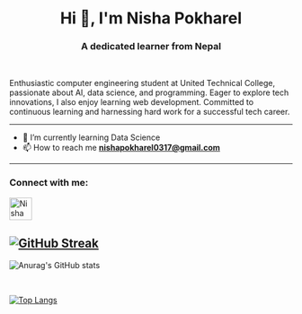 <h1 align="center">Hi 👋, I'm Nisha Pokharel</h1>
<h3 align="center">A dedicated learner from Nepal</h3>
<br>
<p>Enthusiastic computer engineering student at United Technical College, passionate about AI, data science, and programming. Eager to explore tech innovations, I also enjoy learning web development. Committed to continuous learning and harnessing hard work for a successful tech career.</p>

---
- 🌱 I’m currently learning  Data Science
- 📫 How to reach me **nishapokharel0317@gmail.com**
---

<h3 align="left">Connect with me:</h3>
<p align="left">
<a href="https://www.linkedin.com/in/nisha-pokharel/" target="blank"><img align="center" src="https://raw.githubusercontent.com/rahuldkjain/github-profile-readme-generator/master/src/images/icons/Social/linked-in-alt.svg" alt="Nisha Pokharel" height="40" width="40" /></a>
</p>


[![GitHub Streak](https://streak-stats.demolab.com/?user=NiShApOkHaReL&theme=dark)](https://git.io/streak-stats)
---
![Anurag's GitHub stats](https://github-readme-stats.vercel.app/api?username=NiShApOkHaReL&show_icons=true&theme=radical)

<br>

[![Top Langs](https://github-readme-stats.vercel.app/api/top-langs/?username=NiShApOkHaReL&layout=compact)](https://github.com/NiShApOkHaReL)

<!---
NiShApOkHaReL/NiShApOkHaReL is a ✨ special ✨ repository because its `README.md` (this file) appears on your GitHub profile.
You can click the Preview link to take a look at your changes.
--->
